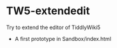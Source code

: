 TW5-extendedit
==============

Try to extend the editor of TiddlyWiki5

* A first prototype in Sandbox/index.html
